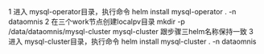 1 进入 mysql-operator目录，执行命令   helm install mysql-operator .  -n dataomnis
2 在三个work节点创建localpv目录 mkdir -p /data/dataomnis/mysql-cluster   mysql-cluster 跟步骤三helm名称保持一致
3 进入 mysql-cluster目录，执行命令    helm install mysql-cluster . -n dataomnis